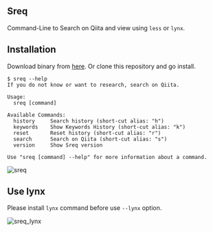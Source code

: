## Sreq
Command-Line to Search on Qiita and view using `less` or `lynx`.

## Installation
Download binary from [here](https://github.com/wataru0225/sreq/releases/latest).
Or clone this repository and go install.


```
$ sreq --help
If you do not know or want to research, search on Qiita.

Usage:
  sreq [command]

Available Commands:
  history     Search history (short-cut alias: "h")
  keywords    Show Keywords History (short-cut alias: "k")
  reset       Reset history (short-cut alias: "r")
  search      Search on Qiita (short-cut alias: "s")
  version     Show Sreq version

Use "sreq [command] --help" for more information about a command.
```

![sreq](https://user-images.githubusercontent.com/7300913/37702629-8484e622-2d36-11e8-8e06-03868c710583.gif)

## Use lynx
Please install `lynx` command before use `--lynx` option.

![sreq_lynx](https://user-images.githubusercontent.com/7300913/37702882-4d496060-2d37-11e8-98cb-66006a7aedaf.gif)
